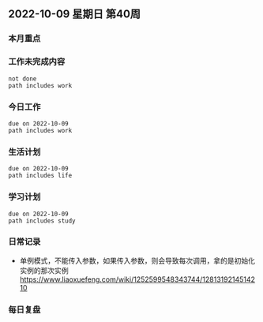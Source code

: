 
##  2022-10-09 星期日 第40周 

### 本月重点

### 工作未完成内容
```tasks
not done
path includes work
```


### 今日工作


```tasks
due on 2022-10-09
path includes work
```





### 生活计划
```tasks
due on 2022-10-09
path includes life
```


### 学习计划
```tasks
due on 2022-10-09
path includes study
```


### 日常记录

- 单例模式，不能传入参数，如果传入参数，则会导致每次调用，拿的是初始化实例的那次实例 https://www.liaoxuefeng.com/wiki/1252599548343744/1281319214514210


### 每日复盘




